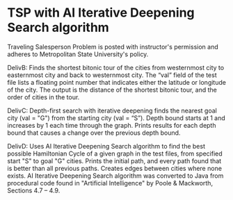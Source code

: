 # TSP with AI Iterative Deepening Search algorithm

Traveling Salesperson Problem is posted with instructor's permission and adheres to Metropolitan State University's policy.

DelivB: Finds the shortest bitonic tour of the cities from westernmost city to easternmost city and back to westernmost city. The “val” field of the test file lists a floating point number that indicates either the latitude or longitude of the city. The output is the distance of the shortest bitonic tour, and the order of cities in the tour.

DelivC: Depth-first search with iterative deepening finds the nearest goal city (val = "G") from the starting city (val = “S”). Depth bound starts at 1 and increases by 1 each time through the graph. Prints results for each depth bound that causes a change over the previous depth bound. 

DelivD: Uses AI Iterative Deepening Search algorithm to find the best possible Hamiltonian Cycle of a given graph in the test files, from specified start "S" to goal "G" cities. Prints the initial path, and every path found that is better than all previous paths.  Creates edges between cities where none exists. AI Iterative Deepening Search algorithm was converted to Java from procedural code found in "Artificial Intelligence" by Poole & Mackworth,  Sections 4.7 – 4.9.
